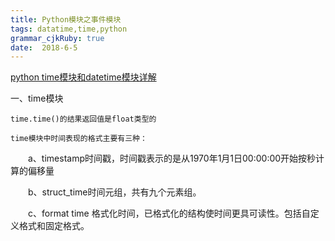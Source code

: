 ```yaml
---
title: Python模块之事件模块
tags: datatime,time,python
grammar_cjkRuby: true
date:  2018-6-5
---
```



[python time模块和datetime模块详解](https://www.cnblogs.com/tkqasn/p/6001134.html)

一、time模块

	time.time()的结果返回值是float类型的
	
	time模块中时间表现的格式主要有三种：

　　a、timestamp时间戳，时间戳表示的是从1970年1月1日00:00:00开始按秒计算的偏移量

　　b、struct_time时间元组，共有九个元素组。

　　c、format time 格式化时间，已格式化的结构使时间更具可读性。包括自定义格式和固定格式。